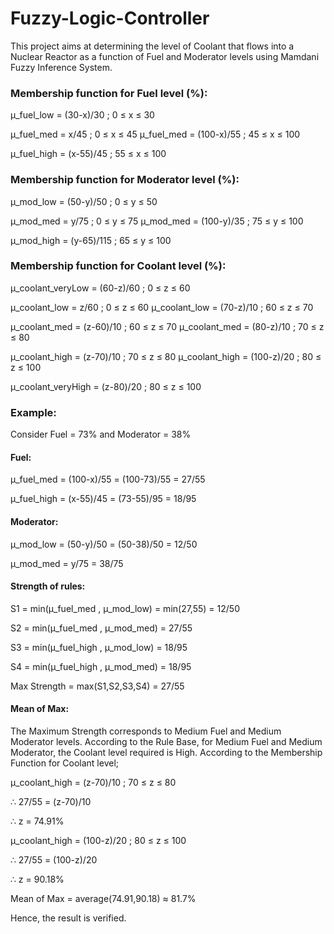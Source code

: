 # Fuzzy-Logic-Controller

This project aims at determining the level of Coolant that flows into a Nuclear Reactor as a function of Fuel and Moderator levels using Mamdani Fuzzy Inference System.

### Membership function for Fuel level (%):

μ_fuel_low = (30-x)/30 ; 0 ≤ x ≤ 30

μ_fuel_med = x/45 ; 0 ≤ x ≤ 45
μ_fuel_med = (100-x)/55 ; 45 ≤ x ≤ 100

μ_fuel_high = (x-55)/45 ; 55 ≤ x ≤ 100

### Membership function for Moderator level (%):

μ_mod_low = (50-y)/50 ; 0 ≤ y ≤ 50

μ_mod_med = y/75 ; 0 ≤ y ≤ 75
μ_mod_med = (100-y)/35 ; 75 ≤ y ≤ 100

μ_mod_high = (y-65)/115 ; 65 ≤ y ≤ 100

### Membership function for Coolant level (%):

μ_coolant_veryLow = (60-z)/60 ; 0 ≤ z ≤ 60

μ_coolant_low = z/60 ; 0 ≤ z ≤ 60
μ_coolant_low = (70-z)/10 ; 60 ≤ z ≤ 70

μ_coolant_med = (z-60)/10 ; 60 ≤ z ≤ 70
μ_coolant_med = (80-z)/10 ; 70 ≤ z ≤ 80

μ_coolant_high = (z-70)/10 ; 70 ≤ z ≤ 80
μ_coolant_high = (100-z)/20 ; 80 ≤ z ≤ 100

μ_coolant_veryHigh = (z-80)/20 ; 80 ≤ z ≤ 100

### Example:

Consider Fuel = 73% and Moderator = 38%

#### Fuel:

μ_fuel_med = (100-x)/55 = (100-73)/55 = 27/55

μ_fuel_high = (x-55)/45 = (73-55)/95 = 18/95

#### Moderator:

μ_mod_low = (50-y)/50 = (50-38)/50 = 12/50

μ_mod_med = y/75 = 38/75

#### Strength of rules:

S1 = min(μ_fuel_med , μ_mod_low) = min(27,55) = 12/50

S2 = min(μ_fuel_med , μ_mod_med) = 27/55

S3 = min(μ_fuel_high , μ_mod_low) = 18/95

S4 = min(μ_fuel_high , μ_mod_med) = 18/95

Max Strength = max(S1,S2,S3,S4) = 27/55

#### Mean of Max:

The Maximum Strength corresponds to Medium Fuel and Medium Moderator levels. According to the Rule Base, for Medium Fuel and Medium Moderator, the Coolant level required is High. According to the Membership Function for Coolant  level;

μ_coolant_high = (z-70)/10 ; 70 ≤ z ≤ 80

∴ 27/55 = (z-70)/10

∴ z = 74.91%

μ_coolant_high = (100-z)/20 ; 80 ≤ z ≤ 100

∴ 27/55 = (100-z)/20

∴ z = 90.18%

Mean of Max = average(74.91,90.18) ≈ 81.7%

Hence, the result is verified.

